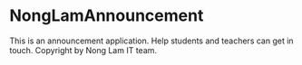 # NongLamAnnouncement
This is an announcement application. Help students and teachers can get in touch.
Copyright by Nong Lam IT team. 
